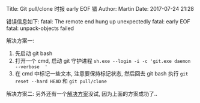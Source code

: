 Title: Git pull/clone 时报 early EOF 错
Author: Martin
Date: 2017-07-24 21:28

错误信息如下:
fatal: The remote end hung up unexpectedly
fatal: early EOF
fatal: unpack-objects failed

解决方案一:
1. 先启动 git bash
2. 打开一个 cmd, 启动 git 守护进程 `sh.exe --login -i -c 'git.exe daemon --verbose  '`
3. 在 cmd 中标记一些文本, 注意要保持标记状态, 然后回去 git bash 执行 `git reset --hard HEAD` 和 `git pull/clone`

解决方案二:
另外还有一个[解决方案](https://stackoverflow.com/questions/21277806/fatal-early-eof-fatal-index-pack-failed)没试, 因为上面的方案成功了..
